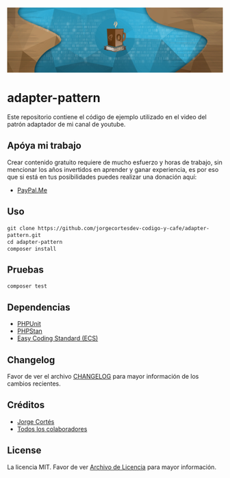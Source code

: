 <p><a href="https://www.youtube.com/@CodigoyCafe" target="_blank"><img src="https://raw.githubusercontent.com/jorgecortesdev/jorgecortesdev/main/art/banner-codigo-y-cafe.jpg" alt="Código y Café"></a></p>

# adapter-pattern

Este repositorio contiene el código de ejemplo utilizado en el video del patrón adaptador de mi canal de youtube.

## Apóya mi trabajo

Crear contenido gratuito requiere de mucho esfuerzo y horas de trabajo, sin mencionar los años invertidos en aprender y ganar experiencia, es por eso que si está en tus posibilidades puedes realizar una donación aquí:

-   [PayPal.Me](https://www.paypal.com/paypalme/jorgecortesdev)

## Uso

```shell
git clone https://github.com/jorgecortesdev-codigo-y-cafe/adapter-pattern.git
cd adapter-pattern
composer install
```

## Pruebas

```shell
composer test
```

## Dependencias

-   [PHPUnit](https://phpunit.de/)
-   [PHPStan](https://phpstan.org/)
-   [Easy Coding Standard (ECS)](https://github.com/easy-coding-standard/easy-coding-standard)

## Changelog

Favor de ver el archivo [CHANGELOG](CHANGELOG.md) para mayor información de los cambios recientes.

## Créditos

-   [Jorge Cortés](https://github.com/jorgecortesdev)
-   [Todos los colaboradores](../../contributors)

## License

La licencia MIT. Favor de ver [Archivo de Licencia](LICENSE) para mayor información.

